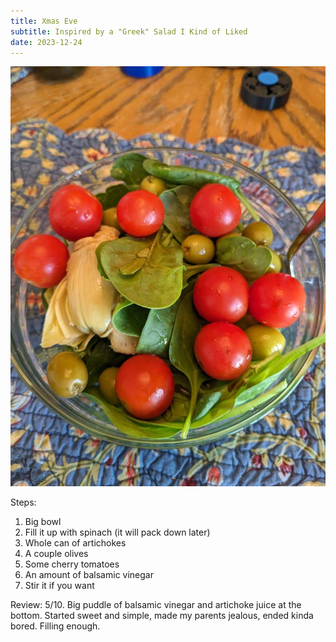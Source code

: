 ```yaml
---
title: Xmas Eve
subtitle: Inspired by a "Greek" Salad I Kind of Liked
date: 2023-12-24
---
```


![Spinach, tomatoes, artichokes, and olives in a bowl](image.jpg)

Steps:
1. Big bowl
2. Fill it up with spinach (it will pack down later)
3. Whole can of artichokes
4. A couple olives
5. Some cherry tomatoes
6. An amount of balsamic vinegar
7. Stir it if you want

Review:
5/10.
Big puddle of balsamic vinegar and artichoke juice at the bottom. Started sweet and simple, made my parents jealous, ended kinda bored. Filling enough.